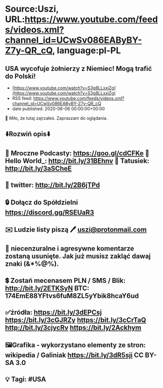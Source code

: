 # Source:Uszi, URL:https://www.youtube.com/feeds/videos.xml?channel_id=UCwSv086EAByBY-Z7y-QR_cQ, language:pl-PL

## USA wycofuje żołnierzy z Niemiec! Mogą trafić do Polski!
 - [https://www.youtube.com/watch?v=S3g8LLxxjZg](https://www.youtube.com/watch?v=S3g8LLxxjZg)
 - RSS feed: https://www.youtube.com/feeds/videos.xml?channel_id=UCwSv086EAByBY-Z7y-QR_cQ
 - date published: 2020-06-06 00:00:00+00:00

🤪 Miło, że tutaj zajrzałeś.  Zapraszam do oglądania.

⬇️Rozwiń opis⬇️
------------------------------------------------------------
👀 Mroczne Podcasty: https://goo.gl/cdCFKe
👀 Hello World_: http://bit.ly/31BEhnv
👀 Tatusiek: http://bit.ly/3aSCheE
------------------------------------------------------------
👀 twitter: http://bit.ly/2B6jTPd
------------------------------------------------------------
🔒 Dołącz do Spółdzielni
https://discord.gg/RSEUaR3
------------------------------------------------------------
✉️ Ludzie listy piszą 
🖊️ uszi@protonmail.com
------------------------------------------------------------
👺 niecenzuralne i agresywne komentarze zostaną usunięte.  Jak już musisz zakląć dawaj znaki (&*%@%).
------------------------------------------------------------
💲 Zostań mecenasem
PLN / SMS / Blik: http://bit.ly/2ETKSyN
BTC: 174EmE88YFtvs6fuM8ZL5yYbik8hcaY6ud
------------------------------------------------------------
✅źródła:
https://bit.ly/3dEPCsj
https://bit.ly/3cGJRZy
https://bit.ly/3cCrTaQ
http://bit.ly/3cjycRv
https://bit.ly/2Ackhym
---------------------------------------------------------------
🖼Grafika - wykorzystano elementy ze stron: 
wikipedia / Galiniak
https://bit.ly/3dR5sji
CC BY-SA 3.0
-------------------------------------------------------------
💡 Tagi: #USA
--------------------------------------------------------------

